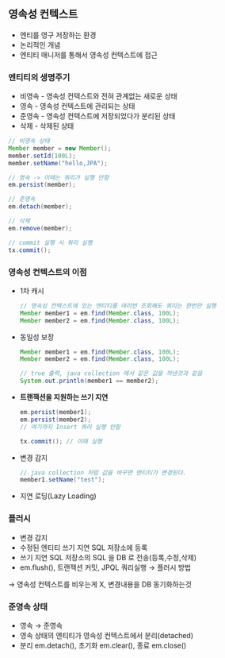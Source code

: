 ## 영속성 컨텍스트

- 엔티를 영구 저장하는 환경
- 논리적인 개념
- 엔티티 매니저를 통해서 영속성 컨텍스트에 접근

### 엔티티의 생명주기

- 비영속 - 영속성 컨텍스트와 전혀 관계없는 새로운 상태
- 영속 - 영속성 컨텍스트에 관리되는 상태
- 준영속 - 영속성 컨텍스트에 저장되었다가 분리된 상태
- 삭제 - 삭제된 상태

```java
// 비영속 상태
Member member = new Member();
member.setId(100L);
member.setName("hello,JPA");

// 영속 -> 이때는 쿼리가 실행 안함
em.persist(member);

// 준영속
em.detach(member);

// 삭제
em.remove(member);

// commit 실행 시 쿼리 실행
tx.commit();
```

### 영속성 컨텍스트의 이점

- 1차 캐시

    ```java
    // 영속성 컨텍스트에 있는 엔티티를 여러번 조회해도 쿼리는 한번만 실행
    Member member1 = em.find(Member.class, 100L);
    Member member2 = em.find(Member.class, 100L);
    ```

- 동일성 보장

    ```java
    Member member1 = em.find(Member.class, 100L);
    Member member2 = em.find(Member.class, 100L);
    
    // true 출력, java collection 에서 같은 값을 꺼낸것과 같음
    System.out.println(member1 == member2);
    ```

- **트랜잭션을 지원하는 쓰기 지연**

    ```java
    em.persist(member1);
    em.persist(member2);
    // 여기까지 Insert 쿼리 실행 안함
    
    tx.commit(); // 이때 실행
    ```

- 변경 감지

    ```java
    // java collection 처럼 값을 바꾸면 엔티티가 변경된다.
    member1.setName("test");
    ```

- 지연 로딩(Lazy Loading)

### 플러시

- 변경 감지
- 수정된 엔티티 쓰기 지연 SQL 저장소에 등록
- 쓰기 지연 SQL 저장소의 SQL 을  DB 로 전송(등록,수정,삭제)
- em.flush(), 트랜잭션 커밋, JPQL 쿼리실행 → 플러시 방법

→ 영속성 컨텍스트를 비우는게 X, 변경내용을 DB 동기화하는것

### 준영속 상태

- 영속 → 준영속
- 영속 상태의 엔티티가 영속성 컨텍스트에서 분리(detached)
- 분리 em.detach(), 초기화 em.clear(), 종료 em.close()